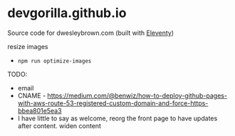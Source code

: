 # devgorilla.github.io

Source code for dwesleybrown.com (built with [Eleventy](https://11ty.dev))

resize images
- `npm run optimize-images`

TODO:

- email
- CNAME - https://medium.com/@benwiz/how-to-deploy-github-pages-with-aws-route-53-registered-custom-domain-and-force-https-bbea801e5ea3
- I have little to say as welcome, reorg the front page to have updates after content. widen content
